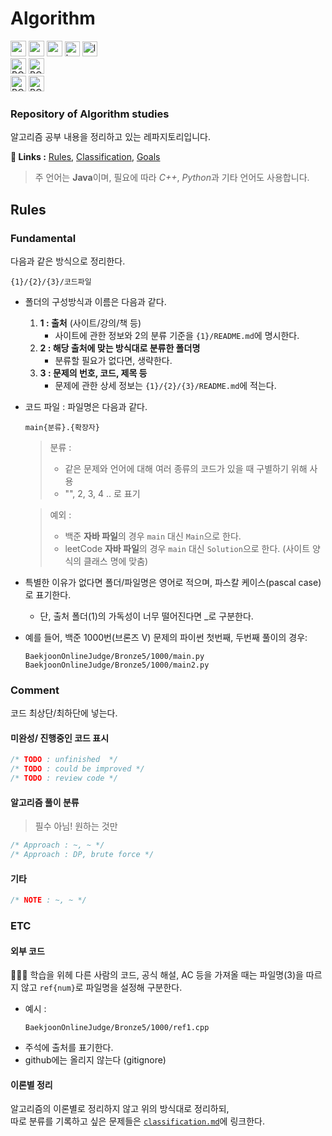 # Algorithm

<div style="text-align: left;">
<img src="https://skillicons.dev/icons?i=java" alt="main-icon" height="25"/> <img src="https://skillicons.dev/icons?i=python,cpp" alt="sub1-icon" height="25"/> <img src="https://skillicons.dev/icons?i=c" alt="sub2-icon" height="25"/> <a href="https://www.acmicpc.net"><img src="https://drive.google.com/uc?export=view&id=1oZhfO8yLw-McLD1jlWv9xo3y9_olJdFW" alt="boj_rounded_icon" height="24"/></a> <a href="https://leetcode.com"><img src="https://drive.google.com/uc?export=view&id=1R2E_NwAnTgbNFFWz5TFvrKwwt9_4UmVk" alt="leetcode_icon" height="24"/></a><br><img src="https://img.shields.io/static/v1?label=Main%20Language&message=JAVA&color=9f4e13&style=for-the-badge&labelColor=222222" alt="BOJ" height="25"/> <img src="https://img.shields.io/static/v1?label=Sub%20Language&message=Python,%20CPP...&color=3f3f3f&style=for-the-badge&labelColor=222222" alt="BOJ" height="25"/><br><img src="https://img.shields.io/static/v1?label=Baekjoon%20Online%20Judge&message=Laniel88&color=0078c3&style=for-the-badge&labelColor=3c4861" alt="BOJ" height="25"/> <img src="https://img.shields.io/static/v1?label=Leet%20Code&message=Laniel88&color=b5740f&style=for-the-badge&labelColor=3f3f3f" alt="BOJ" height="25"/>
</div>

### **Repository of Algorithm studies**

알고리즘 공부 내용을 정리하고 있는 레파지토리입니다.

**🏁 Links :** [Rules](##Rules), [Classification](./Classification.md), [Goals](./Goals.md)

> 주 언어는 **Java**이며, 필요에 따라 _C++_, *Python*과 기타 언어도 사용합니다.

## Rules

### Fundamental

다음과 같은 방식으로 정리한다.

```
{1}/{2}/{3}/코드파일
```

- 폴더의 구성방식과 이름은 다음과 같다.

  1. **1 : 출처** (사이트/강의/책 등)
     - 사이트에 관한 정보와 2의 분류 기준을 `{1}/README.md`에 명시한다.
  2. **2 : 해당 출처에 맞는 방식대로 분류한 폴더명**
     - 분류할 필요가 없다면, 생략한다.
  3. **3 : 문제의 번호, 코드, 제목 등**
     - 문제에 관한 상세 정보는 `{1}/{2}/{3}/README.md`에 적는다.

- 코드 파일 : 파일명은 다음과 같다.

  ```
  main{분류}.{확장자}
  ```

  > 분류 :
  >
  > - 같은 문제와 언어에 대해 여러 종류의 코드가 있을 때 구별하기 위해 사용
  > - "", 2, 3, 4 .. 로 표기

  > 예외 :
  >
  > - 백준 **자바 파일**의 경우 `main` 대신 `Main`으로 한다.
  > - leetCode **자바 파일**의 경우 `main` 대신 `Solution`으로 한다. (사이트 양식의 클래스 명에 맞춤)

- 특별한 이유가 없다면 폴더/파일명은 영어로 적으며, 파스칼 케이스(pascal case)로 표기한다.

  - 단, 출처 폴더(1)의 가독성이 너무 떨어진다면 \_로 구분한다.

- 예를 들어, 백준 1000번(브론즈 V) 문제의 파이썬 첫번째, 두번째 풀이의 경우:

  ```
  BaekjoonOnlineJudge/Bronze5/1000/main.py
  BaekjoonOnlineJudge/Bronze5/1000/main2.py
  ```

### Comment

코드 최상단/최하단에 넣는다.

#### 미완성/ 진행중인 코드 표시

```java
/* TODO : unfinished  */
/* TODO : could be improved */
/* TODO : review code */
```

#### 알고리즘 풀이 분류

> 필수 아님! 원하는 것만

```java
/* Approach : ~, ~ */
/* Approach : DP, brute force */
```

#### 기타

```java
/* NOTE : ~, ~ */
```

### ETC

#### 외부 코드

👩🏻‍💻 학습을 위헤 다른 사람의 코드, 공식 해설, AC 등을 가져올 때는 파일명(3)을 따르지 않고 `ref{num}`로 파일명을 설정해 구분한다.

- 예시 :
  ```
  BaekjoonOnlineJudge/Bronze5/1000/ref1.cpp
  ```
- 주석에 출처를 표기한다.
- github에는 올리지 않는다 (gitignore)

#### 이론별 정리

알고리즘의 이론별로 정리하지 않고 위의 방식대로 정리하되,  
따로 분류를 기록하고 싶은 문제들은 [`classification.md`](./classification.md)에 링크한다.
